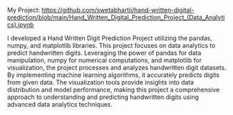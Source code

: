 My Project: https://github.com/swetabhartii/hand-written-digital-prediction/blob/main/Hand_Written_Digital_Prediction_Project_(Data_Analytics).ipynb

I developed a Hand Written Digit Prediction Project utilizing the pandas, numpy, and matplotlib libraries. This project focuses on data analytics to predict handwritten digits. Leveraging the power of pandas for data manipulation, numpy for numerical computations, and matplotlib for visualization, the project processes and analyzes handwritten digit datasets. By implementing machine learning algorithms, it accurately predicts digits from given data. The visualization tools provide insights into data distribution and model performance, making this project a comprehensive approach to understanding and predicting handwritten digits using advanced data analytics techniques.
